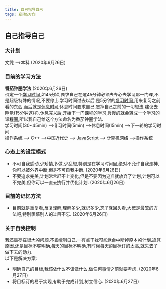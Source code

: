 ```yaml
---
title: 自己指导自己
tags: 变动&方向
---
```


## 自己指导自己

### 大计划  
文凭 -->本科    (2020年6月26日)  

### 目前的学习方法  
__番茄钟圈学法__  (2020年6月26日)  
设定一个<u>学习时间</u>,如45分钟,要求自己在这45分钟必须去专心去学习那一门课,不是超级特殊的情况,不要停止.学习时间过去以后,是5分钟的<u>复习时间</u>,用来复习之前看的东西,而后就是<u>休息时间</u>,休息时间要求自己,忘掉自己之前的一切想法,建议去睡觉(15分钟这样).休息完以后,开始下一门课程的学习,慢慢的就会转成一个学习的课程圈,所以我自己给这个方法命名为番茄钟圈学法.  
学习时间(30~45min) -->复习时间(5min) -->休息时间(15min) -->下一轮的学习时间  
操作系统 --> C++ -->中国近代史 --> JavaScript --> 计算机网络 -->操作系统  

### 心态上的设定模式  
* 不可自我感动,少矫情,多做,少乱想,特别是在学习时间里,绝对不允许自我走神,你可以被外界中断,但是不可自我中断.  (2020年6月26日)  
* 不要追求完美,计划常常赶不上变化,但是不要因为这样就放弃了计划,计划可以不完美,但你可以一直去执行并优化计划.  (2020年6月26日)  

### 目前的记忆方法    
* 目前就是重复看,反复理解,理解多少,就记多少,忘了就回头看,大概是最笨的方法吧,特别羡慕别人的过目不忘. (2020年6月26日)   

### 关于自我控制  
我还是存在很大的问题,不能控制自己,一有点干扰可能就会中断掉原本的计划,追其原因,还是目标不够明确,每天的目标不明确,有时候每天的目标订的太高,就失去了做下去的动力.    
以下是解决方案:  
* 明确自己的目标,我该做什么不该做什么,做任何事情之前就要考虑.   (2020年6月27日)  
* 将目标订的易于实现,有助于完成计划,树立信心.   (2020年6月27日)  
